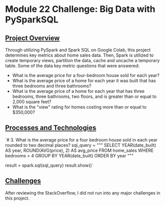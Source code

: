 # Module 22 Challenge: Big Data with PySparkSQL

<ins>Project Overview</ins>
-----


Through utilizing PySpark and Spark SQL on Google Colab, this project determines key metrics about home sales data. Then, Spark is utilized to create temporary views, partition the data, cache and uncache a temporary table. Some of the data key metric questions that were answered:

* What is the average price for a four-bedroom house sold for each year?
* What is the average price of a home for each year it was built that has three bedrooms and three bathrooms?
* What is the average price of a home for each year that has three bedrooms, three bathrooms, two floors, and is greater than or equal to 2,000 square feet?
* What is the "view" rating for homes costing more than or equal to $350,000?

<ins>Processes and Technologies</ins>
-----

`# 3. What is the average price for a four bedroom house sold in each year rounded to two decimal places?
sql_query = """
SELECT
    YEAR(date_built) AS year,
    ROUND(AVG(price), 2) AS avg_price
FROM
    home_sales
WHERE
    bedrooms = 4
GROUP BY
    YEAR(date_built)
ORDER BY
    year
"""

result = spark.sql(sql_query)
result.show()`


<ins>Challenges</ins>
-----


After reviewing the StackOverflow, I did not run into any major challenges in this project.